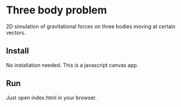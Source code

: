 # Three body problem

2D simulation of gravitational forces on three bodies moving at certain vectors. 

## Install

No installation needed. This is a javascript canvas app.

## Run

Just open index.html in your browser.
